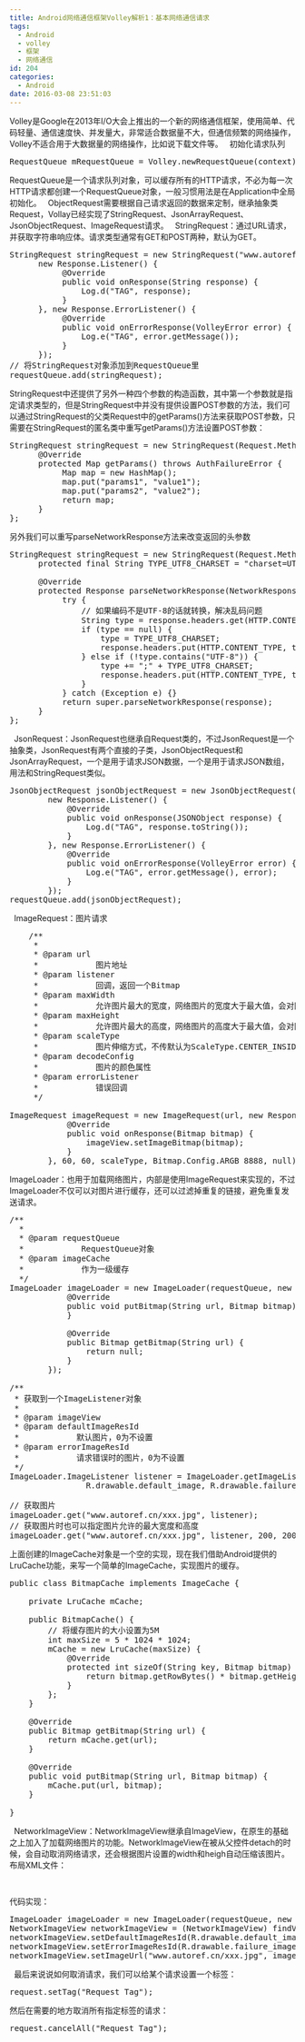 ```yaml
---
title: Android网络通信框架Volley解析1：基本网络通信请求
tags:
  - Android
  - volley
  - 框架
  - 网络通信
id: 204
categories:
  - Android
date: 2016-03-08 23:51:03
---
```


Volley是Google在2013年I/O大会上推出的一个新的网络通信框架，使用简单、代码轻量、通信速度快、并发量大，非常适合数据量不大，但通信频繁的网络操作，Volley不适合用于大数据量的网络操作，比如说下载文件等。
&nbsp;
初始化请求队列
<pre>RequestQueue mRequestQueue = Volley.newRequestQueue(context);
</pre>
RequestQueue是一个请求队列对象，可以缓存所有的HTTP请求，不必为每一次HTTP请求都创建一个RequestQueue对象，一般习惯用法是在Application中全局初始化。
&nbsp;
ObjectRequest需要根据自己请求返回的数据来定制，继承抽象类Request，Vollay已经实现了StringRequest、JsonArrayRequest、JsonObjectRequest、ImageRequest请求。
&nbsp;
StringRequest：通过URL请求，并获取字符串响应体。请求类型通常有GET和POST两种，默认为GET。
<pre>
StringRequest stringRequest = new StringRequest("www.autoref.cn",
      new Response.Listener<String>() {
           @Override
           public void onResponse(String response) {
               Log.d("TAG", response);
           }
      }, new Response.ErrorListener() {
           @Override
           public void onErrorResponse(VolleyError error) {
               Log.e("TAG", error.getMessage());
           }
      });
// 将StringRequest对象添加到RequestQueue里
requestQueue.add(stringRequest);
</pre>
StringRequest中还提供了另外一种四个参数的构造函数，其中第一个参数就是指定请求类型的，但是StringRequest中并没有提供设置POST参数的方法，我们可以通过StringRequest的父类Request中的getParams()方法来获取POST参数，只需要在StringRequest的匿名类中重写getParams()方法设置POST参数：
<pre>
StringRequest stringRequest = new StringRequest(Request.Method.POST, url, listener, errorListener) {
      @Override
      protected Map<String, String> getParams() throws AuthFailureError {
           Map<String, String> map = new HashMap<String, String>();
           map.put("params1", "value1");
           map.put("params2", "value2");
           return map;
      }
};
</pre>
另外我们可以重写parseNetworkResponse方法来改变返回的头参数
<pre>
StringRequest stringRequest = new StringRequest(Request.Method.GET, url, listener, errorListener) {
      protected final String TYPE_UTF8_CHARSET = "charset=UTF-8";

      @Override
      protected Response<String> parseNetworkResponse(NetworkResponse response) {
           try {
               // 如果编码不是UTF-8的话就转换，解决乱码问题
               String type = response.headers.get(HTTP.CONTENT_TYPE);
               if (type == null) {
                   type = TYPE_UTF8_CHARSET;
                   response.headers.put(HTTP.CONTENT_TYPE, type);
               } else if (!type.contains("UTF-8")) {
                   type += ";" + TYPE_UTF8_CHARSET;
                   response.headers.put(HTTP.CONTENT_TYPE, type);
               }
           } catch (Exception e) {}
           return super.parseNetworkResponse(response);
      }
};
</pre>
&nbsp;
JsonRequest：JsonRequest也继承自Request类的，不过JsonRequest是一个抽象类，JsonRequest有两个直接的子类，JsonObjectRequest和JsonArrayRequest，一个是用于请求JSON数据，一个是用于请求JSON数组，用法和StringRequest类似。
<pre>
JsonObjectRequest jsonObjectRequest = new JsonObjectRequest("www.autoref.cn", null,  
        new Response.Listener<JSONObject>() {  
            @Override  
            public void onResponse(JSONObject response) {  
                Log.d("TAG", response.toString());  
            }  
        }, new Response.ErrorListener() {  
            @Override  
            public void onErrorResponse(VolleyError error) {  
                Log.e("TAG", error.getMessage(), error);  
            }  
        });
requestQueue.add(jsonObjectRequest);  
</pre>
&nbsp;
ImageRequest：图片请求
<pre>
    /**
     *
     * @param url
     *            图片地址
     * @param listener
     *            回调，返回一个Bitmap
     * @param maxWidth
     *            允许图片最大的宽度，网络图片的宽度大于最大值，会对图片进行压缩，0表示不压缩
     * @param maxHeight
     *            允许图片最大的高度，网络图片的高度大于最大值，会对图片进行压缩，0表示不压缩
     * @param scaleType
     *            图片伸缩方式，不传默认为ScaleType.CENTER_INSIDE
     * @param decodeConfig
     *            图片的颜色属性
     * @param errorListener
     *            错误回调
     */

ImageRequest imageRequest = new ImageRequest(url, new Response.Listener<Bitmap>() {
            @Override
            public void onResponse(Bitmap bitmap) {
                imageView.setImageBitmap(bitmap);
            }
        }, 60, 60, scaleType, Bitmap.Config.ARGB_8888, null);
</pre>
ImageLoader：也用于加载网络图片，内部是使用ImageRequest来实现的，不过ImageLoader不仅可以对图片进行缓存，还可以过滤掉重复的链接，避免重复发送请求。
<pre>
/**
  *
  * @param requestQueue
  *            RequestQueue对象
  * @param imageCache
  *            作为一级缓存
  */
ImageLoader imageLoader = new ImageLoader(requestQueue, new ImageLoader.ImageCache() {
            @Override
            public void putBitmap(String url, Bitmap bitmap) {
            }

            @Override
            public Bitmap getBitmap(String url) {
                return null;
            }
        });

/**
 * 获取到一个ImageListener对象
 *
 * @param imageView
 * @param defaultImageResId
 *            默认图片，0为不设置
 * @param errorImageResId
 *            请求错误时的图片，0为不设置
 */
ImageLoader.ImageListener listener = ImageLoader.getImageListener(imageView,
                R.drawable.default_image, R.drawable.failure_image);

// 获取图片
imageLoader.get("www.autoref.cn/xxx.jpg", listener);
// 获取图片时也可以指定图片允许的最大宽度和高度
imageLoader.get("www.autoref.cn/xxx.jpg", listener, 200, 200);
</pre>
上面创建的ImageCache对象是一个空的实现，现在我们借助Android提供的LruCache功能，来写一个简单的ImageCache，实现图片的缓存。
<pre>
public class BitmapCache implements ImageCache {  

    private LruCache<String, Bitmap> mCache;  

    public BitmapCache() {  
        // 将缓存图片的大小设置为5M
        int maxSize = 5 * 1024 * 1024;  
        mCache = new LruCache<String, Bitmap>(maxSize) {  
            @Override  
            protected int sizeOf(String key, Bitmap bitmap) {  
                return bitmap.getRowBytes() * bitmap.getHeight();  
            }  
        };  
    }  

    @Override  
    public Bitmap getBitmap(String url) {  
        return mCache.get(url);  
    }  

    @Override  
    public void putBitmap(String url, Bitmap bitmap) {  
        mCache.put(url, bitmap);  
    }  

}  
</pre>
&nbsp;
NetworkImageView：NetworkImageView继承自ImageView，在原生的基础之上加入了加载网络图片的功能。NetworkImageView在被从父控件detach的时候，会自动取消网络请求，还会根据图片设置的width和heigh自动压缩该图片。
布局XML文件：
<pre>
<com.android.volley.toolbox.NetworkImageView  
    android:id="@+id/network_image_view"  
    android:layout_width="100dp"  
    android:layout_height="100dp" />  
</pre>
代码实现：
<pre>
ImageLoader imageLoader = new ImageLoader(requestQueue, new BitmapCache());
NetworkImageView networkImageView = (NetworkImageView) findViewById(R.id.network_image_view);
networkImageView.setDefaultImageResId(R.drawable.default_image);  
networkImageView.setErrorImageResId(R.drawable.failure_image);  
networkImageView.setImageUrl("www.autoref.cn/xxx.jpg", imageLoader);  
</pre>
&nbsp;
最后来说说如何取消请求，我们可以给某个请求设置一个标签：
<pre>
request.setTag("Request_Tag");
</pre>
然后在需要的地方取消所有指定标签的请求：
<pre>
request.cancelAll("Request_Tag");
</pre>
